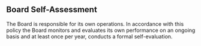 ## Board Self-Assessment

The Board is responsible for its own operations. In accordance with this policy the Board monitors and evaluates its own performance on an ongoing basis and at least once per year, conducts a formal self-evaluation.